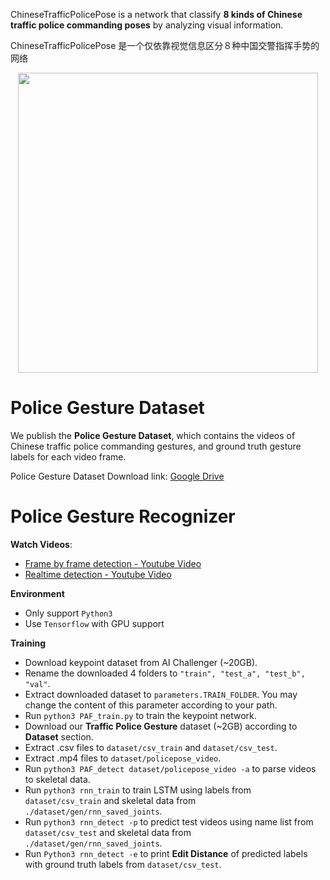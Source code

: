 ChineseTrafficPolicePose is a network that classify
**8 kinds of Chinese traffic police commanding poses** by analyzing visual information.

ChineseTrafficPolicePose 是一个仅依靠视觉信息区分８种中国交警指挥手势的网络

<p align="center">
    <img src="doc/media/real-time.gif", width="480">
</p>

# Police Gesture Dataset
We publish the **Police Gesture Dataset**, which contains the videos of Chinese traffic police commanding gestures, and ground truth gesture labels for each video frame.

Police Gesture Dataset Download link: [Google Drive](https://drive.google.com/drive/folders/13KHZpweTE1vRGAMF7wqMDE35kDw40Uym?usp=sharing)

# Police Gesture Recognizer

**Watch Videos**:
- [Frame by frame detection - Youtube Video](https://youtu.be/DmKFpD1K7gQ)
- [Realtime detection - Youtube Video](https://youtu.be/EjHp2RPuZqc)



**Environment**
- Only support `Python3`
- Use `Tensorflow` with GPU support

**Training**
- Download keypoint dataset from AI Challenger (~20GB).
- Rename the downloaded 4 folders to `"train", "test_a", "test_b", "val"`.
- Extract downloaded dataset to `parameters.TRAIN_FOLDER`. You may change the content of this parameter according to your path.
- Run `python3 PAF_train.py` to train the keypoint network.
- Download our **Traffic Police Gesture** dataset (~2GB) according to **Dataset** section.
- Extract .csv files to `dataset/csv_train` and `dataset/csv_test`.
- Extract .mp4 files to `dataset/policepose_video`.
- Run `python3 PAF_detect dataset/policepose_video -a` to parse videos to skeletal data.
- Run `python3 rnn_train` to train LSTM using labels from `dataset/csv_train` and skeletal data from `./dataset/gen/rnn_saved_joints`.
- Run `python3 rnn_detect -p` to predict test videos using name list from `dataset/csv_test` and skeletal data from `./dataset/gen/rnn_saved_joints`.
- Run `Python3 rnn_detect -e` to print **Edit Distance** of predicted labels with ground truth labels from  `dataset/csv_test`.